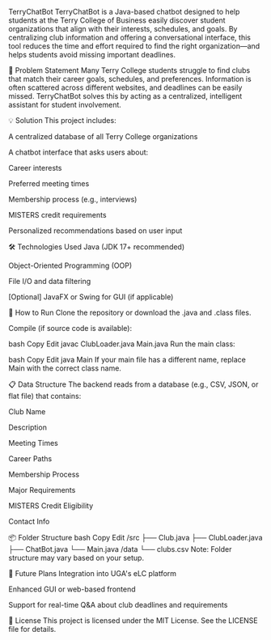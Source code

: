 TerryChatBot
TerryChatBot is a Java-based chatbot designed to help students at the Terry College of Business easily discover student organizations that align with their interests, schedules, and goals. By centralizing club information and offering a conversational interface, this tool reduces the time and effort required to find the right organization—and helps students avoid missing important deadlines.

📌 Problem Statement
Many Terry College students struggle to find clubs that match their career goals, schedules, and preferences. Information is often scattered across different websites, and deadlines can be easily missed. TerryChatBot solves this by acting as a centralized, intelligent assistant for student involvement.

💡 Solution
This project includes:

A centralized database of all Terry College organizations

A chatbot interface that asks users about:

Career interests

Preferred meeting times

Membership process (e.g., interviews)

MISTERS credit requirements

Personalized recommendations based on user input

🛠️ Technologies Used
Java (JDK 17+ recommended)

Object-Oriented Programming (OOP)

File I/O and data filtering

[Optional] JavaFX or Swing for GUI (if applicable)

🚀 How to Run
Clone the repository or download the .java and .class files.

Compile (if source code is available):

bash
Copy
Edit
javac ClubLoader.java Main.java
Run the main class:

bash
Copy
Edit
java Main
If your main file has a different name, replace Main with the correct class name.

📋 Data Structure
The backend reads from a database (e.g., CSV, JSON, or flat file) that contains:

Club Name

Description

Meeting Times

Career Paths

Membership Process

Major Requirements

MISTERS Credit Eligibility

Contact Info

📦 Folder Structure
bash
Copy
Edit
/src
  ├── Club.java
  ├── ClubLoader.java
  ├── ChatBot.java
  └── Main.java
/data
  └── clubs.csv
Note: Folder structure may vary based on your setup.

🙌 Future Plans
Integration into UGA's eLC platform

Enhanced GUI or web-based frontend

Support for real-time Q&A about club deadlines and requirements

📄 License
This project is licensed under the MIT License. See the LICENSE file for details.

